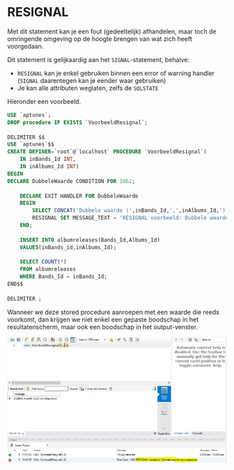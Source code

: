 # RESIGNAL

Met dit statement kan je een fout (gedeeltelijk) afhandelen, maar toch de omringende omgeving op de hoogte brengen van wat zich heeft voorgedaan.

Dit statement is gelijkaardig aan het `SIGNAL`-statement, behalve:

* `RESIGNAL` kan je enkel gebruiken binnen een error of warning handler \(`SIGNAL` daarentegen kan je eender waar gebruiken\)
* Je kan alle attributen weglaten, zelfs de `SQLSTATE`

Hieronder een voorbeeld.

```sql
USE `aptunes`;
DROP procedure IF EXISTS `VoorbeeldResignal`;

DELIMITER $$
USE `aptunes`$$
CREATE DEFINER=`root`@`localhost` PROCEDURE `VoorbeeldResignal`(
	IN inBands_Id INT,
    IN inAlbums_Id INT)
BEGIN
DECLARE DubbeleWaarde CONDITION FOR 1062;
    
    DECLARE EXIT HANDLER FOR DubbeleWaarde 
    BEGIN
		SELECT CONCAT('Dubbele waarde (',inBands_Id,',',inAlbums_Id,') niet toegestaan') AS message;
        RESIGNAL SET MESSAGE_TEXT = 'RESIGNAL voorbeeld: Dubbele waarde niet toegestaan';
    END;

	INSERT INTO albumreleases(Bands_Id,Albums_Id)
    VALUES(inBands_id,inAlbums_Id);
    
    SELECT COUNT(*)
    FROM albumreleases
    WHERE Bands_Id = inBands_Id;
END$$

DELIMITER ;
```

Wanneer we deze stored procedure aanroepen met een waarde die reeds voorkomt, dan krijgen we niet enkel een gepaste boodschap in het resultatenscherm, maar ook een boodschap in het output-venster.

![](../../.gitbook/assets/sp_resignal1.JPG)
